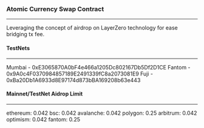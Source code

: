 ### Atomic Currency Swap Contract
---

Leveraging the concept of airdrop on LayerZero technology for ease bridging tx fee.

#### TestNets
---
Mumbai - 0xE3065870A0bF4e466a1205Dc802167Db5Df2D1CE
Fantom - 0x9A0c4F0370984857189E2491339fC8a2073081E9
Fuji - 0xBa20Db1A6933d8E97174d873bBA169208b63e443

#### Mainnet/TestNet Aidrop Limit
---
ethereum: 0.042
bsc:  0.042
avalanche: 0.042
polygon: 0.25
arbitrum: 0.042
optimism: 0.042
fantom: 0.25
